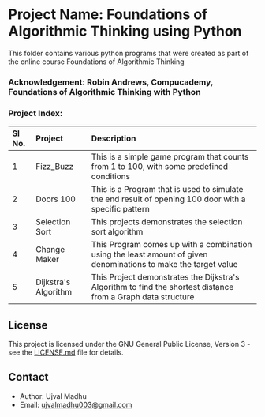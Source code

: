 # Project Name: Foundations of Algorithmic Thinking using Python

This folder contains various python programs that were created as part of the online course Foundations of Algorithmic Thinking

### Acknowledgement: Robin Andrews, Compucademy, Foundations of Algorithmic Thinking with Python

### Project Index:

| Sl No. | Project| Description|
|:-------|:-------|:-----------|
| 1 | Fizz_Buzz | This is a simple game program that counts from 1 to 100, with some predefined conditions |
| 2 | Doors 100 | This is a Program that is used to simulate the end result of opening 100 door with a specific pattern |
| 3 | Selection Sort | This projects demonstrates the selection sort algorithm |
| 4 | Change Maker | This Program comes up with a combination using the least amount of given denominations to make the target value |
| 5 | Dijkstra's Algorithm | This Project demonstrates the Dijkstra's Algorithm to find the shortest distance from a Graph data structure  |



## License

This project is licensed under the GNU General Public License, Version 3 - see the [LICENSE.md](../LICENSE.md) file for details.

## Contact

- Author: Ujval Madhu
- Email: ujvalmadhu003@gmail.com